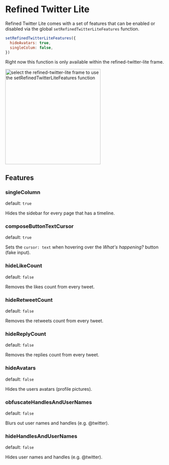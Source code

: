 # Refined Twitter Lite

Refined Twitter Lite comes with a set of features that can be enabled or disabled via the global `setRefinedTwitterLiteFeatures` function.

```js
setRefinedTwitterLiteFeatures({
  hideAvatars: true,
  singleColum: false,
})
```

Right now this function is only available within the refined-twitter-lite frame.

<img height="300" alt="select the refined-twitter-lite frame to use the setRefinedTwitterLiteFeatures function" src="https://user-images.githubusercontent.com/711311/53285685-c224ea80-3763-11e9-9106-a9933cdb40ca.png">

## Features

### singleColumn

default: `true`

Hides the sidebar for every page that has a timeline.

### composeButtonTextCursor

default: `true`

Sets the `cursor: text` when hovering over the _What's happening?_ button (fake input).

### hideLikeCount

default: `false`

Removes the likes count from every tweet.

### hideRetweetCount

default: `false`

Removes the retweets count from every tweet.

### hideReplyCount

default: `false`

Removes the replies count from every tweet.

### hideAvatars

default: `false`

Hides the users avatars (profile pictures).

### obfuscateHandlesAndUserNames

default: `false`

Blurs out user names and handles (e.g. @twitter).

### hideHandlesAndUserNames

default: `false`

Hides user names and handles (e.g. @twitter).
